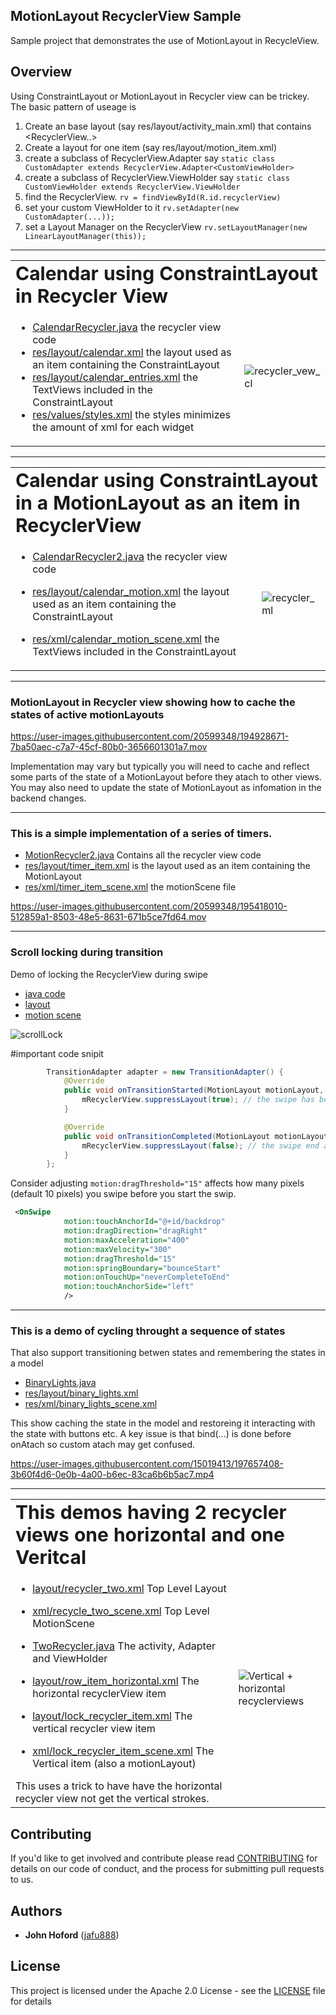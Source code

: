## MotionLayout RecyclerView Sample
Sample project that demonstrates the use of MotionLayout in RecycleView.

## Overview

Using ConstraintLayout or MotionLayout in Recycler view can be trickey. 
The basic pattern of useage is 
1. Create an base layout (say res/layout/activity_main.xml) that contains <RecyclerView..>
2. Create a layout for one item (say res/layout/motion_item.xml)
1. create a subclass of RecyclerView.Adapter say ```static class CustomAdapter extends RecyclerView.Adapter<CustomViewHolder>```
1. create a subclass of RecyclerView.ViewHolder say ```static class CustomViewHolder extends RecyclerView.ViewHolder```
1. find the RecyclerView. ```rv = findViewById(R.id.recyclerView)```
1. set your custom ViewHolder to it ```rv.setAdapter(new CustomAdapter(...));```
1. set a Layout Manager on the RecyclerView ```rv.setLayoutManager(new LinearLayoutManager(this));```

-----------------------------

<table border="0">
 <tr>
    <td colspan="2"><b style="font-size:30px">Calendar using ConstraintLayout in Recycler View</b></td>
    
 </tr>
 <tr>
    <td> 
<ul>
<li> <a href="https://github.com/androidx/constraintlayout/blob/main/demoProjects/ExamplesRecyclerView/app/src/main/java/com/example/motionrecycle/CalendarRecycler.java">CalendarRecycler.java</a>
  the recycler view code
</li>
<li> <a href="https://github.com/androidx/constraintlayout/blob/main/demoProjects/ExamplesRecyclerView/app/src/main/res/layout/calendar.xml">res/layout/calendar.xml</a>
  the layout used as an item containing the ConstraintLayout
 </li>
<li> <a href="https://github.com/androidx/constraintlayout/blob/main/demoProjects/ExamplesRecyclerView/app/src/main/res/layout/calendar_entries.xml">res/layout/calendar_entries.xml</a>
  the TextViews included in the ConstraintLayout
</li>
 <li> <a href="https://github.com/androidx/constraintlayout/blob/main/demoProjects/ExamplesRecyclerView/app/src/main/res/values/styles.xml">res/values/styles.xml</a>
  the styles minimizes the amount of xml for each widget
 </li>
</ul>
 </td>
    <td>
 <img src="https://user-images.githubusercontent.com/15019413/197081542-de4947e7-fa14-4c95-8b8d-9e46766230e0.gif" alt="recycler_vew_cl"/>
 </td>
 </tr>
</table>


-----------------------------

<table border="0">
 <tr>
    <td colspan="2"><b style="font-size:30px">Calendar using ConstraintLayout in a MotionLayout as an item in RecyclerView</b></td>
    
 </tr>
 <tr>
    <td> 

 <ul><li>

 <a href="https://github.com/androidx/constraintlayout/blob/main/demoProjects/ExamplesRecyclerView/app/src/main/java/com/example/motionrecycle/CalendarRecycler2.java">CalendarRecycler2.java</a>
  the recycler view code
</li><li>

 <a href="https://github.com/androidx/constraintlayout/blob/main/demoProjects/ExamplesRecyclerView/app/src/main/res/layout/calendar_motion.xml">res/layout/calendar_motion.xml</a>
  the layout used as an item containing the ConstraintLayout
 </li><li> 

 <a href="https://github.com/androidx/constraintlayout/blob/main/demoProjects/ExamplesRecyclerView/app/src/main/res/xml/calendar_motion_scene.xml">res/xml/calendar_motion_scene.xml</a>
  the TextViews included in the ConstraintLayout
</li></ul>

  </td>
  <td>
 <img src="https://user-images.githubusercontent.com/15019413/197082807-2929704a-81ad-4401-ae65-b66b898d0a1b.gif" alt="recycler_ml"/>
 </td>
 </tr>
</table>


-----------------------------


### MotionLayout in Recycler view showing how to cache the states of active motionLayouts


https://user-images.githubusercontent.com/20599348/194928671-7ba50aec-c7a7-45cf-80b0-3656601301a7.mov


Implementation may vary but typically you will need to cache and reflect some parts of the state of a MotionLayout before they atach to other views.
You may also need to update the state of MotionLayout as infomation in the backend changes.

-----------------------------

### This is a simple implementation of a series of timers.

* [MotionRecycler2.java](https://github.com/androidx/constraintlayout/blob/main/demoProjects/ExamplesRecyclerView/app/src/main/java/com/example/motionrecycle/MotionRecycler2.java) Contains all the recycler view code
* [res/layout/timer_item.xml](https://github.com/androidx/constraintlayout/blob/main/demoProjects/ExamplesRecyclerView/app/src/main/res/layout/timer_item.xml)
is the layout used as an item containing the MotionLayout
* [res/xml/timer_item_scene.xml](https://github.com/androidx/constraintlayout/blob/main/demoProjects/ExamplesRecyclerView/app/src/main/res/xml/timer_item_scene.xml)
the motionScene file

https://user-images.githubusercontent.com/20599348/195418010-512859a1-8503-48e5-8631-671b5ce7fd64.mov


-----------------------------
 
### Scroll locking during transition

Demo of locking the RecyclerView during swipe

* [java code](https://github.com/androidx/constraintlayout/blob/main/demoProjects/ExamplesRecyclerView/app/src/main/java/com/example/motionrecycle/MotionRecycler1.java)
* [layout](https://github.com/androidx/constraintlayout/blob/main/demoProjects/ExamplesRecyclerView/app/src/main/res/layout/lock_recycler_item.xml) 
* [motion scene](https://github.com/androidx/constraintlayout/blob/main/demoProjects/ExamplesRecyclerView/app/src/main/res/xml/lock_recycler_item_scene.xml)

![scrollLock](https://user-images.githubusercontent.com/15019413/196498539-b17683ac-84b7-495a-9242-103ede4440ec.gif)

#important code snipit
```java
        TransitionAdapter adapter = new TransitionAdapter() {
            @Override
            public void onTransitionStarted(MotionLayout motionLayout, int startId, int endId) {
                mRecyclerView.suppressLayout(true); // the swipe has begun 
            }

            @Override
            public void onTransitionCompleted(MotionLayout motionLayout, int currentId) {
                mRecyclerView.suppressLayout(false); // the swipe end allow scroll 
            }
        };
 ```
Consider adjusting ```motion:dragThreshold="15"``` affects how many pixels (default 10 pixels) you swipe before you start the swip.

```XML
 <OnSwipe
            motion:touchAnchorId="@+id/backdrop"
            motion:dragDirection="dragRight"
            motion:maxAcceleration="400"
            motion:maxVelocity="300"
            motion:dragThreshold="15"
            motion:springBoundary="bounceStart"
            motion:onTouchUp="neverCompleteToEnd"
            motion:touchAnchorSide="left"
            />
```

-----------------------------
### This is a demo of cycling throught a sequence of states
That also support transitioning betwen states and remembering the states in a model

* [BinaryLights.java](https://github.com/androidx/constraintlayout/blob/main/demoProjects/ExamplesRecyclerView/app/src/main/java/com/example/motionrecycle/BinaryLights.java)
* [res/layout/binary_lights.xml](https://github.com/androidx/constraintlayout/blob/main/demoProjects/ExamplesRecyclerView/app/src/main/res/layout/binary_lights.xml)
* [res/xml/binary_lights_scene.xml](https://github.com/androidx/constraintlayout/blob/main/demoProjects/ExamplesRecyclerView/app/src/main/res/xml/binary_lights_scene.xml)

This show caching the state in the model and restoreing it interacting with the state with buttons etc.
A key issue is that bind(...) is done before onAtach so custom atach may get confused.


https://user-images.githubusercontent.com/15019413/197657408-3b60f4d6-0e0b-4a00-b6ec-83ca6b6b5ac7.mp4

---------------------------

<table border="0">
 <tr>
    <td colspan="2"><b style="font-size:30px">This demos having 2 recycler views one horizontal and one Veritcal</b></td>
 </tr>
 <tr>
    <td> 

 <ul><li>

 <a href="https://github.com/androidx/constraintlayout/blob/main/demoProjects/ExamplesRecyclerView/app/src/main/res/layout/recycler_two.xml">layout/recycler_two.xml</a>  Top Level Layout
</li><li>

 <a href="https://github.com/androidx/constraintlayout/blob/main/demoProjects/ExamplesRecyclerView/app/src/main/res/xml/recycle_two_scene.xml">xml/recycle_two_scene.xml</a> Top Level MotionScene
 </li><li> 

 <a href="https://github.com/androidx/constraintlayout/blob/main/demoProjects/ExamplesRecyclerView/app/src/main/java/com/example/motionrecycle/TwoRecycler.java">TwoRecycler.java</a> The activity, Adapter and ViewHolder
   
</li><li> 

 <a href="https://github.com/androidx/constraintlayout/blob/main/demoProjects/ExamplesRecyclerView/app/src/main/res/layout/row_item_horizontal.xml">layout/row_item_horizontal.xml</a>  The horizontal recyclerView item
  
  </li><li> 

 <a href="https://github.com/androidx/constraintlayout/blob/main/demoProjects/ExamplesRecyclerView/app/src/main/res/layout/lock_recycler_item.xml">layout/lock_recycler_item.xml</a> The vertical recycler view item
  </li><li> 

 <a href="https://github.com/androidx/constraintlayout/blob/main/demoProjects/ExamplesRecyclerView/app/src/main/res/xml/lock_recycler_item_scene.xml">xml/lock_recycler_item_scene.xml</a> The Vertical item (also a motionLayout)
   
 </li></ul>
This uses a trick to have have the horizontal recycler view not get the vertical strokes.
  </td>
  <td>
 <img src="https://user-images.githubusercontent.com/15019413/199828729-d6a95d67-c85f-42b6-9b94-5ad4d55c0627.gif" alt="Vertical + horizontal recyclerviews"/>
 </td>
 </tr>
</table>

 


## Contributing

If you'd like to get involved and contribute please read [CONTRIBUTING](https://github.com/androidx/constraintlayout/blob/main/CONTRIBUTING.md) for details on our code of conduct, and the process for submitting pull requests to us.

## Authors

- **John Hoford** ([jafu888](https://github.com/jafu888))

## License

This project is licensed under the Apache 2.0 License - see the [LICENSE](https://github.com/androidx/constraintlayout/blob/main/LICENSE) file for details
